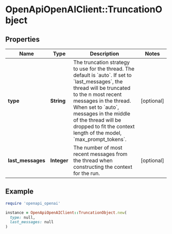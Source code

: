 # OpenApiOpenAIClient::TruncationObject

## Properties

| Name | Type | Description | Notes |
| ---- | ---- | ----------- | ----- |
| **type** | **String** | The truncation strategy to use for the thread. The default is &#x60;auto&#x60;. If set to &#x60;last_messages&#x60;, the thread will be truncated to the n most recent messages in the thread. When set to &#x60;auto&#x60;, messages in the middle of the thread will be dropped to fit the context length of the model, &#x60;max_prompt_tokens&#x60;. | [optional] |
| **last_messages** | **Integer** | The number of most recent messages from the thread when constructing the context for the run. | [optional] |

## Example

```ruby
require 'openapi_openai'

instance = OpenApiOpenAIClient::TruncationObject.new(
  type: null,
  last_messages: null
)
```

